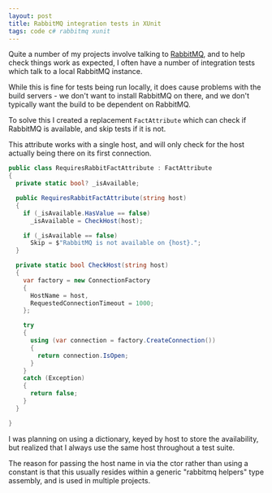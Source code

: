 ```yaml
---
layout: post
title: RabbitMQ integration tests in XUnit
tags: code c# rabbitmq xunit
---
```


Quite a number of my projects involve talking to [RabbitMQ][rabbitmq], and to help check things work as expected, I often have a number of integration tests which talk to a local RabbitMQ instance.

While this is fine for tests being run locally, it does cause problems with the build servers - we don't want to install RabbitMQ on there, and we don't typically want the build to be dependent on RabbitMQ.

To solve this I created a replacement `FactAttribute` which can check if RabbitMQ is available, and skip tests if it is not.

This attribute works with a single host, and will only check for the host actually being there on its first connection.

```csharp
public class RequiresRabbitFactAttribute : FactAttribute
{
  private static bool? _isAvailable;

  public RequiresRabbitFactAttribute(string host)
  {
    if (_isAvailable.HasValue == false)
      _isAvailable = CheckHost(host);

    if (_isAvailable == false)
      Skip = $"RabbitMQ is not available on {host}.";
  }

  private static bool CheckHost(string host)
  {
    var factory = new ConnectionFactory
    {
      HostName = host,
      RequestedConnectionTimeout = 1000;
    };

    try
    {
      using (var connection = factory.CreateConnection())
      {
        return connection.IsOpen;
      }
    }
    catch (Exception)
    {
      return false;
    }
  }

}
```

I was planning on using a dictionary, keyed by host to store the availability, but realized that I always use the same host throughout a test suite.

The reason for passing the host name in via the ctor rather than using a constant is that this usually resides within a generic "rabbitmq helpers" type assembly, and is used in multiple projects.

[rabbitmq]: https://rabbitmq.com
